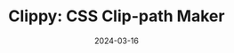 ---
title: 'Clippy: CSS Clip-path Maker'
link: https://bennettfeely.com/clippy/
description: The clip-path property allows you to make complex shapes in CSS by clipping an element to a basic shape (circle, ellipse, polygon, or inset), or to an SVG source.
tags: []
content-type: tool
date: 2024-03-16
---
